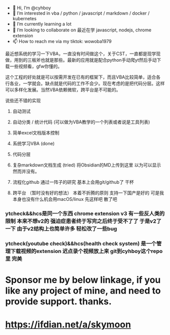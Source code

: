 - 👋 Hi, I’m @cyhboy
- 👀 I’m interested in vba / python / javascript / markdown / docker / kubernetes
- 🌱 I’m currently learning a lot
- 💞️ I’m looking to collaborate on 最近在学 javascript, nodejs, chrome extension
- 📫 How to reach me via my tiktok: wowoba1979

<!---
cyhboy/cyhboy is a ✨ special ✨ repository because its `README.md` (this file) appears on your GitHub profile.
You can click the Preview link to take a look at your changes.
--->

最近想系统的学习一下VBA，一直没有时间做这个，关于CST，一直都是现学现做，用到的三板斧也就是那些。最新的应用就是配合python手动爬yt然后手动下载一些视频看，gfw你懂的。

这个工程的好处就是可以按需开发在已有的框架下，而且VBA比较简单，适合各行各业，一学就会。缺点就是代码的工作不会少。现在考虑的是把代码分层。这样可以多样化发展。当然VBA依赖微软，跨平台是不可能的。

说些还不错的实现
1. 自动测试
2. 自动分类 / 统计代码 (可以做为VBA教学的一个列表或者说是工具列表)
3. 简单excel文档版本控制

0. 系统学习VBA (done)
1. 代码分层
2. 复杂markdown文档生成 (tried)
   将Obsidian的MD上传到这里  以为可以显示  然而并没有。
3. 流程化github
   通过一阵子的研究  基本上会用git/github了 干杯
4. 跨平台 （暂时没有好的想法）
   本着不折腾的原则  支持一下国产是好的  可是我本身也没有什么机会用macOS/linux  先这样吧  散了吧
   
### ytcheck&&hcs是同一个东西  chrome extension v3 有一些反人类的限制  本来不想v2的  强迫症患者终于写完之后终于受不了了  于是v2了一下  由于v2结构上也简单许多  轻松改了一些bug

### ytcheck(youtube check)&&hcs(health check system) 是一个管理下载视频的extension  迟点录个视频放上来  git到cyhboy这个repo里  完美

# <red>Sponsor me by below linkage, if you like any project of mine, and need to provide support. thanks. </red>
# <green>https://ifdian.net/a/skymoon</green>
